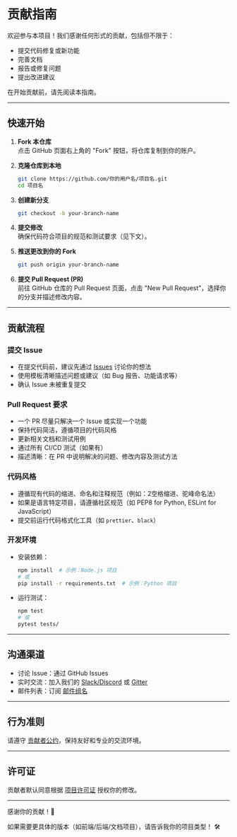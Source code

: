 # 贡献指南

欢迎参与本项目！我们感谢任何形式的贡献，包括但不限于：
- 提交代码修复或新功能
- 完善文档
- 报告或修复问题
- 提出改进建议

在开始贡献前，请先阅读本指南。

---

## 快速开始

1. **Fork 本仓库**  
   点击 GitHub 页面右上角的 "Fork" 按钮，将仓库复制到你的账户。

2. **克隆仓库到本地**  
   ```bash
   git clone https://github.com/你的用户名/项目名.git
   cd 项目名
   ```

3. **创建新分支**  
   ```bash
   git checkout -b your-branch-name
   ```

4. **提交修改**  
   确保代码符合项目的规范和测试要求（见下文）。

5. **推送更改到你的 Fork**  
   ```bash
   git push origin your-branch-name
   ```

6. **提交 Pull Request (PR)**  
   前往 GitHub 仓库的 Pull Request 页面，点击 "New Pull Request"，选择你的分支并描述修改内容。

---

## 贡献流程

### 提交 Issue
- 在提交代码前，建议先通过 [Issues](https://github.com/用户名/项目名/issues) 讨论你的想法
- 使用模板清晰描述问题或建议（如 Bug 报告、功能请求等）
- 确认 Issue 未被重复提交

### Pull Request 要求
- 一个 PR 尽量只解决一个 Issue 或实现一个功能
- 保持代码简洁，遵循项目的代码风格
- 更新相关文档和测试用例
- 通过所有 CI/CD 测试（如果有）
- 描述清晰：在 PR 中说明解决的问题、修改内容及测试方法

### 代码风格
- 遵循现有代码的缩进、命名和注释规范（例如：2空格缩进、驼峰命名法）
- 如果是语言特定项目，请遵循社区规范（如 PEP8 for Python, ESLint for JavaScript）
- 提交前运行代码格式化工具（如 `prettier`、`black`）

### 开发环境
- 安装依赖：
  ```bash
  npm install  # 示例：Node.js 项目
  # 或
  pip install -r requirements.txt  # 示例：Python 项目
  ```
- 运行测试：
  ```bash
  npm test
  # 或
  pytest tests/
  ```

---

## 沟通渠道
- 讨论 Issue：通过 GitHub Issues
- 实时交流：加入我们的 [Slack/Discord](链接) 或 [Gitter](链接)
- 邮件列表：订阅 [邮件组名](mailto:xxx@example.com)

---

## 行为准则
请遵守 [贡献者公约](CODE_OF_CONDUCT.md)，保持友好和专业的交流环境。

---

## 许可证
贡献者默认同意根据 [项目许可证](LICENSE) 授权你的修改。

---

感谢你的贡献！🎉

如果需要更具体的版本（如前端/后端/文档项目），请告诉我你的项目类型！ 🛠️
